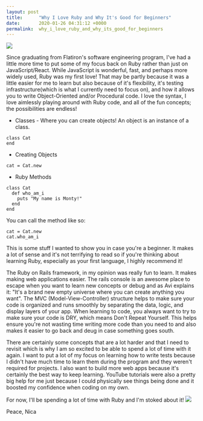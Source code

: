 ```yaml
---
layout: post
title:      "Why I Love Ruby and Why It's Good for Beginners"
date:       2020-01-26 04:31:12 +0000
permalink:  why_i_love_ruby_and_why_its_good_for_beginners
---
```


![](https://i.udemycdn.com/course/750x422/10681_968c_6.jpg)

Since graduating from Flatiron's software engineering program, I've had a little more time to put some of my focus back on Ruby rather than just on JavaScript/React. While JavaScript is wonderful, fast, and perhaps more widely used, Ruby was my first love! That may be partly because it was a little easier for me to learn but also because of it's flexibility, it's testing infrastructure(which is what I currently need to focus on), and how it allows you to write Object-Oriented and/or Procedural code. I love the syntax, I love aimlessly playing around with Ruby code, and all of the fun concepts; the possibilities are endless! 
* Classes - Where you can create objects!
An object is an instance of a class. 
```
class Cat
end
```
* Creating Objects
```
cat = Cat.new
```
* Ruby Methods
```
class Cat
  def who_am_i
    puts "My name is Monty!"
  end
end
```
You can call the method like so: 
```
cat = Cat.new
cat.who_am_i
```

This is some stuff I wanted to show you in case you're a beginner. It makes a lot of sense and it's not terrifying to read so if you're thinking about learning Ruby, especially as your first language, I highly recommend it! 

The Ruby on Rails framework, in my opinion was really fun to learn. It makes making web applications easier. The rails console is an awesome place to escape when you want to learn new concepts or debug and as Avi explains it: "It's a brand new empty universe where you can create anything you want". The MVC (Model-View-Controller) structure helps to make sure your code is organized and runs smoothly by separating the data, logic, and display layers of your app. When learning to code, you always want to try to make sure your code is DRY, which means Don't Repeat Yourself. This helps ensure you're not wasting time writing more code than you need to and also makes it easier to go back and deug in case something goes south. 

There are certainly some concepts that are a lot harder and that I need to revisit which is why I am so excited to be able to spend a lot of time with it again. I want to put a lot of my focus on learning how to write tests because I didn't have much time to learn them during the program and they weren't required for projects. I also want to build more web apps because it's certainly the best way to keep learning. YouTube tutorials were also a pretty big help for me just because I could physically see things being done and it boosted my confidence when coding on my own. 

For now, I'll be spending a lot of time with Ruby and I'm stoked about it!
![](https://ih1.redbubble.net/image.230512265.9943/flat,1000x1000,075,f.jpg)

Peace, 
Nica 


